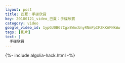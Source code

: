 ```yaml
---
layout: post
title: 巴夏：手碟欣賞
key: 20180121_video_巴夏：手碟欣賞
category: video
google_video_id: 1ypGU0BG7Cgx8WncUnyRNmPpIFZKKAFNkWw
tags: [影片]
text: |
  手碟欣賞
---
```


{%- include algolia-hack.html -%}
